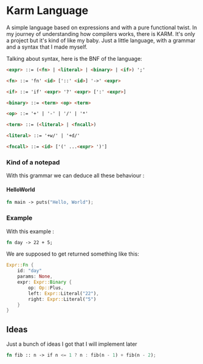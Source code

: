 # Karm Language
A simple language based on expressions and with a pure functional twist.
In my journey of understanding how compilers works, there is KARM. It's only a project but it's kind of like my baby. Just a little language, with a grammar and a syntax that I made myself.

Talking about syntax, here is the BNF of the language:
```html
<expr> ::= (<fn> | <literal> | <binary> | <if>) ';'

<fn> ::= 'fn' <id> ['::' <id>] '->' <expr>

<if> ::= 'if' <expr> '?' <expr> [':' <expr>]

<binary> ::= <term> <op> <term>

<op> ::= '+' | '-' | '/' | '*'

<term> ::= (<literal> | <fncall>)

<literal> ::= '+w/' | '+d/'

<fncall> ::= <id> ['(' ...<expr> ')']
``` 
### Kind of a notepad

With this grammar we can deduce all these behaviour :

#### HelloWorld
```rust
fn main -> puts("Hello, World");
```

### Example
With this example :
```rust
fn day -> 22 + 5;
```
We are supposed to get returned something like this:

```rust
Expr::Fn {
	id: "day"
	params: None,
	expr: Expr::Binary {
		op: Op::Plus,
		left: Expr::Literal("22"),
		right: Expr::Literal("5")
	}
}
```
## Ideas
Just a bunch of ideas I got that I will implement later
```rust
fn fib :: n -> if n <= 1 ? n : fib(n - 1) + fib(n - 2);
```